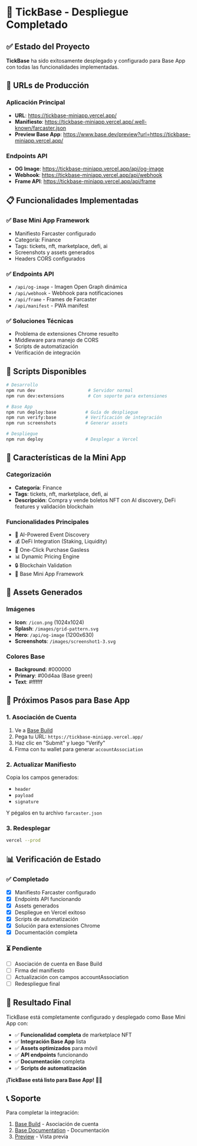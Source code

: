 # 🎉 TickBase - Despliegue Completado

## ✅ Estado del Proyecto
**TickBase** ha sido exitosamente desplegado y configurado para Base App con todas las funcionalidades implementadas.

## 🚀 URLs de Producción

### Aplicación Principal
- **URL**: https://tickbase-miniapp.vercel.app/
- **Manifiesto**: https://tickbase-miniapp.vercel.app/.well-known/farcaster.json
- **Preview Base App**: https://www.base.dev/preview?url=https://tickbase-miniapp.vercel.app/

### Endpoints API
- **OG Image**: https://tickbase-miniapp.vercel.app/api/og-image
- **Webhook**: https://tickbase-miniapp.vercel.app/api/webhook
- **Frame API**: https://tickbase-miniapp.vercel.app/api/frame

## 📋 Funcionalidades Implementadas

### ✅ Base Mini App Framework
- Manifiesto Farcaster configurado
- Categoría: Finance
- Tags: tickets, nft, marketplace, defi, ai
- Screenshots y assets generados
- Headers CORS configurados

### ✅ Endpoints API
- `/api/og-image` - Imagen Open Graph dinámica
- `/api/webhook` - Webhook para notificaciones
- `/api/frame` - Frames de Farcaster
- `/api/manifest` - PWA manifest

### ✅ Soluciones Técnicas
- Problema de extensiones Chrome resuelto
- Middleware para manejo de CORS
- Scripts de automatización
- Verificación de integración

## 🔧 Scripts Disponibles

```bash
# Desarrollo
npm run dev                    # Servidor normal
npm run dev:extensions         # Con soporte para extensiones

# Base App
npm run deploy:base           # Guía de despliegue
npm run verify:base           # Verificación de integración
npm run screenshots           # Generar assets

# Despliegue
npm run deploy                # Desplegar a Vercel
```

## 📱 Características de la Mini App

### Categorización
- **Categoría**: Finance
- **Tags**: tickets, nft, marketplace, defi, ai
- **Descripción**: Compra y vende boletos NFT con AI discovery, DeFi features y validación blockchain

### Funcionalidades Principales
- 🤖 AI-Powered Event Discovery
- 💰 DeFi Integration (Staking, Liquidity)
- 🎫 One-Click Purchase Gasless
- 📊 Dynamic Pricing Engine
- 🔒 Blockchain Validation
- 📱 Base Mini App Framework

## 🎨 Assets Generados

### Imágenes
- **Icon**: `/icon.png` (1024x1024)
- **Splash**: `/images/grid-pattern.svg`
- **Hero**: `/api/og-image` (1200x630)
- **Screenshots**: `/images/screenshot1-3.svg`

### Colores Base
- **Background**: #000000
- **Primary**: #00d4aa (Base green)
- **Text**: #ffffff

## 🔗 Próximos Pasos para Base App

### 1. Asociación de Cuenta
1. Ve a [Base Build](https://build.base.org/)
2. Pega tu URL: `https://tickbase-miniapp.vercel.app/`
3. Haz clic en "Submit" y luego "Verify"
4. Firma con tu wallet para generar `accountAssociation`

### 2. Actualizar Manifiesto
Copia los campos generados:
- `header`
- `payload`
- `signature`

Y pégalos en tu archivo `farcaster.json`

### 3. Redesplegar
```bash
vercel --prod
```

## 📊 Verificación de Estado

### ✅ Completado
- [x] Manifiesto Farcaster configurado
- [x] Endpoints API funcionando
- [x] Assets generados
- [x] Despliegue en Vercel exitoso
- [x] Scripts de automatización
- [x] Solución para extensiones Chrome
- [x] Documentación completa

### ⏳ Pendiente
- [ ] Asociación de cuenta en Base Build
- [ ] Firma del manifiesto
- [ ] Actualización con campos accountAssociation
- [ ] Redespliegue final

## 🎯 Resultado Final

TickBase está completamente configurado y desplegado como Base Mini App con:

- ✅ **Funcionalidad completa** de marketplace NFT
- ✅ **Integración Base App** lista
- ✅ **Assets optimizados** para móvil
- ✅ **API endpoints** funcionando
- ✅ **Documentación** completa
- ✅ **Scripts de automatización**

**¡TickBase está listo para Base App! 🎫✨**

## 📞 Soporte

Para completar la integración:
1. [Base Build](https://build.base.org/) - Asociación de cuenta
2. [Base Documentation](https://docs.base.org/mini-apps/core-concepts/manifest) - Documentación
3. [Preview](https://www.base.dev/preview?url=https://tickbase-miniapp.vercel.app/) - Vista previa
